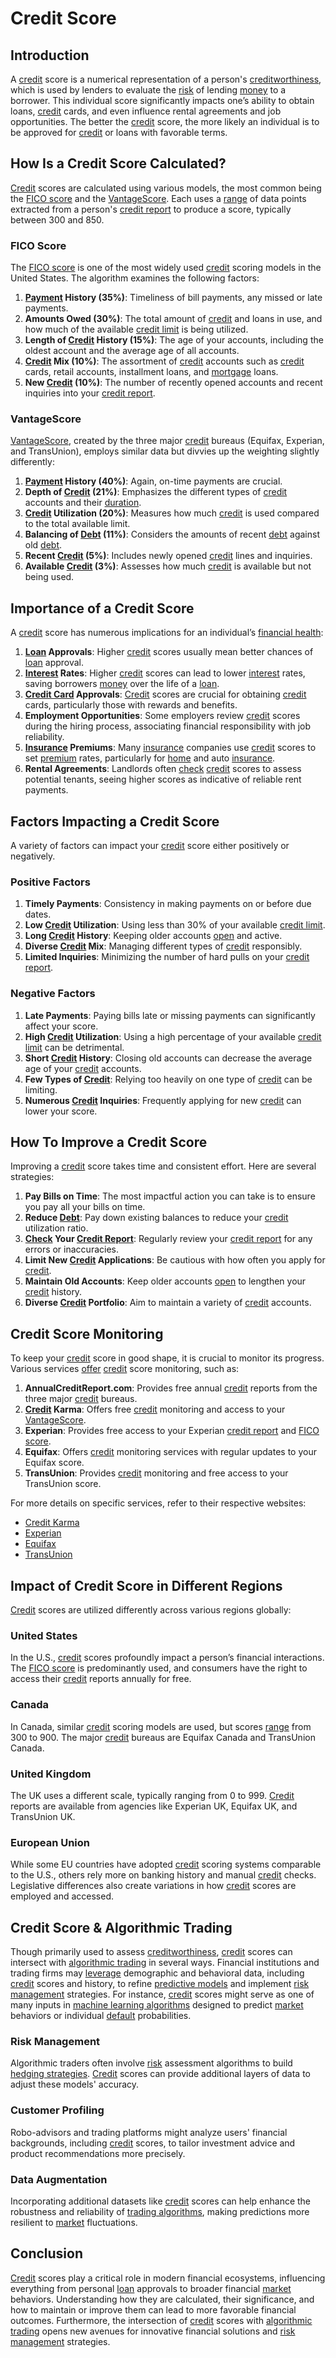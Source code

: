 # Credit Score

## Introduction

A [credit](../c/credit.md) score is a numerical representation of a person's [creditworthiness](../c/creditworthiness.md), which is used by lenders to evaluate the [risk](../r/risk.md) of lending [money](../m/money.md) to a borrower. This individual score significantly impacts one’s ability to obtain loans, [credit](../c/credit.md) cards, and even influence rental agreements and job opportunities. The better the [credit](../c/credit.md) score, the more likely an individual is to be approved for [credit](../c/credit.md) or loans with favorable terms.

## How Is a Credit Score Calculated?

[Credit](../c/credit.md) scores are calculated using various models, the most common being the [FICO score](../f/fico_score.md) and the [VantageScore](../v/vantagescore.md). Each uses a [range](../r/range.md) of data points extracted from a person's [credit report](../c/credit_report.md) to produce a score, typically between 300 and 850.

### FICO Score

The [FICO score](../f/fico_score.md) is one of the most widely used [credit](../c/credit.md) scoring models in the United States. The algorithm examines the following factors:

1. **[Payment](../p/payment.md) History (35%)**: Timeliness of bill payments, any missed or late payments.
2. **Amounts Owed (30%)**: The total amount of [credit](../c/credit.md) and loans in use, and how much of the available [credit limit](../c/credit_limit.md) is being utilized.
3. **Length of [Credit](../c/credit.md) History (15%)**: The age of your accounts, including the oldest account and the average age of all accounts.
4. **[Credit](../c/credit.md) Mix (10%)**: The assortment of [credit](../c/credit.md) accounts such as [credit](../c/credit.md) cards, retail accounts, installment loans, and [mortgage](../m/mortgage.md) loans.
5. **New [Credit](../c/credit.md) (10%)**: The number of recently opened accounts and recent inquiries into your [credit report](../c/credit_report.md).

### VantageScore

[VantageScore](../v/vantagescore.md), created by the three major [credit](../c/credit.md) bureaus (Equifax, Experian, and TransUnion), employs similar data but divvies up the weighting slightly differently:

1. **[Payment](../p/payment.md) History (40%)**: Again, on-time payments are crucial.
2. **Depth of [Credit](../c/credit.md) (21%)**: Emphasizes the different types of [credit](../c/credit.md) accounts and their [duration](../d/duration.md).
3. **[Credit](../c/credit.md) Utilization (20%)**: Measures how much [credit](../c/credit.md) is used compared to the total available limit.
4. **Balancing of [Debt](../d/debt.md) (11%)**: Considers the amounts of recent [debt](../d/debt.md) against old [debt](../d/debt.md).
5. **Recent [Credit](../c/credit.md) (5%)**: Includes newly opened [credit](../c/credit.md) lines and inquiries.
6. **Available [Credit](../c/credit.md) (3%)**: Assesses how much [credit](../c/credit.md) is available but not being used.

## Importance of a Credit Score

A [credit](../c/credit.md) score has numerous implications for an individual’s [financial health](../f/financial_health.md):

1. **[Loan](../l/loan.md) Approvals**: Higher [credit](../c/credit.md) scores usually mean better chances of [loan](../l/loan.md) approval.
2. **[Interest](../i/interest.md) Rates**: Higher [credit](../c/credit.md) scores can lead to lower [interest](../i/interest.md) rates, saving borrowers [money](../m/money.md) over the life of a [loan](../l/loan.md).
3. **[Credit Card](../c/credit_card.md) Approvals**: [Credit](../c/credit.md) scores are crucial for obtaining [credit](../c/credit.md) cards, particularly those with rewards and benefits.
4. **Employment Opportunities**: Some employers review [credit](../c/credit.md) scores during the hiring process, associating financial responsibility with job reliability.
5. **[Insurance](../i/insurance.md) Premiums**: Many [insurance](../i/insurance.md) companies use [credit](../c/credit.md) scores to set [premium](../p/premium.md) rates, particularly for [home](../h/home.md) and auto [insurance](../i/insurance.md).
6. **Rental Agreements**: Landlords often [check](../c/check.md) [credit](../c/credit.md) scores to assess potential tenants, seeing higher scores as indicative of reliable rent payments.

## Factors Impacting a Credit Score

A variety of factors can impact your [credit](../c/credit.md) score either positively or negatively.

### Positive Factors

1. **Timely Payments**: Consistency in making payments on or before due dates.
2. **Low [Credit](../c/credit.md) Utilization**: Using less than 30% of your available [credit limit](../c/credit_limit.md).
3. **Long [Credit](../c/credit.md) History**: Keeping older accounts [open](../o/open.md) and active.
4. **Diverse [Credit](../c/credit.md) Mix**: Managing different types of [credit](../c/credit.md) responsibly.
5. **Limited Inquiries**: Minimizing the number of hard pulls on your [credit report](../c/credit_report.md).

### Negative Factors

1. **Late Payments**: Paying bills late or missing payments can significantly affect your score.
2. **High [Credit](../c/credit.md) Utilization**: Using a high percentage of your available [credit limit](../c/credit_limit.md) can be detrimental.
3. **Short [Credit](../c/credit.md) History**: Closing old accounts can decrease the average age of your [credit](../c/credit.md) accounts.
4. **Few Types of [Credit](../c/credit.md)**: Relying too heavily on one type of [credit](../c/credit.md) can be limiting.
5. **Numerous [Credit](../c/credit.md) Inquiries**: Frequently applying for new [credit](../c/credit.md) can lower your score.

## How To Improve a Credit Score

Improving a [credit](../c/credit.md) score takes time and consistent effort. Here are several strategies:

1. **Pay Bills on Time**: The most impactful action you can take is to ensure you pay all your bills on time.
2. **Reduce [Debt](../d/debt.md)**: Pay down existing balances to reduce your [credit](../c/credit.md) utilization ratio.
3. **[Check](../c/check.md) Your [Credit Report](../c/credit_report.md)**: Regularly review your [credit report](../c/credit_report.md) for any errors or inaccuracies.
4. **Limit New [Credit](../c/credit.md) Applications**: Be cautious with how often you apply for [credit](../c/credit.md).
5. **Maintain Old Accounts**: Keep older accounts [open](../o/open.md) to lengthen your [credit](../c/credit.md) history.
6. **Diverse [Credit](../c/credit.md) Portfolio**: Aim to maintain a variety of [credit](../c/credit.md) accounts.

## Credit Score Monitoring

To keep your [credit](../c/credit.md) score in good shape, it is crucial to monitor its progress. Various services [offer](../o/offer.md) [credit](../c/credit.md) score monitoring, such as:

1. **AnnualCreditReport.com**: Provides free annual [credit](../c/credit.md) reports from the three major [credit](../c/credit.md) bureaus.
2. **[Credit](../c/credit.md) Karma**: Offers free [credit](../c/credit.md) monitoring and access to your [VantageScore](../v/vantagescore.md).
3. **Experian**: Provides free access to your Experian [credit report](../c/credit_report.md) and [FICO score](../f/fico_score.md).
4. **Equifax**: Offers [credit](../c/credit.md) monitoring services with regular updates to your Equifax score.
5. **TransUnion**: Provides [credit](../c/credit.md) monitoring and free access to your TransUnion score.

For more details on specific services, refer to their respective websites:

- [Credit Karma](https://www.creditkarma.com)
- [Experian](https://www.experian.com)
- [Equifax](https://www.equifax.com)
- [TransUnion](https://www.transunion.com)

## Impact of Credit Score in Different Regions

[Credit](../c/credit.md) scores are utilized differently across various regions globally:

### United States

In the U.S., [credit](../c/credit.md) scores profoundly impact a person’s financial interactions. The [FICO score](../f/fico_score.md) is predominantly used, and consumers have the right to access their [credit](../c/credit.md) reports annually for free.

### Canada

In Canada, similar [credit](../c/credit.md) scoring models are used, but scores [range](../r/range.md) from 300 to 900. The major [credit](../c/credit.md) bureaus are Equifax Canada and TransUnion Canada.

### United Kingdom

The UK uses a different scale, typically ranging from 0 to 999. [Credit](../c/credit.md) reports are available from agencies like Experian UK, Equifax UK, and TransUnion UK.

### European Union

While some EU countries have adopted [credit](../c/credit.md) scoring systems comparable to the U.S., others rely more on banking history and manual [credit](../c/credit.md) checks. Legislative differences also create variations in how [credit](../c/credit.md) scores are employed and accessed.

## Credit Score & Algorithmic Trading

Though primarily used to assess [creditworthiness](../c/creditworthiness.md), [credit](../c/credit.md) scores can intersect with [algorithmic trading](../a/accountability.md) in several ways. Financial institutions and trading firms may [leverage](../l/leverage.md) demographic and behavioral data, including [credit](../c/credit.md) scores and history, to refine [predictive models](../p/predictive_models_in_trading.md) and implement [risk management](../r/risk_management.md) strategies. For instance, [credit](../c/credit.md) scores might serve as one of many inputs in [machine learning algorithms](../m/machine_learning_algorithms_in_trading.md) designed to predict [market](../m/market.md) behaviors or individual [default](../d/default.md) probabilities.

### Risk Management

Algorithmic traders often involve [risk](../r/risk.md) assessment algorithms to build [hedging strategies](../h/hedging_strategies.md). [Credit](../c/credit.md) scores can provide additional layers of data to adjust these models' accuracy.

### Customer Profiling

Robo-advisors and trading platforms might analyze users' financial backgrounds, including [credit](../c/credit.md) scores, to tailor investment advice and product recommendations more precisely.

### Data Augmentation 

Incorporating additional datasets like [credit](../c/credit.md) scores can help enhance the robustness and reliability of [trading algorithms](../t/trading_algorithms.md), making predictions more resilient to [market](../m/market.md) fluctuations.

## Conclusion

[Credit](../c/credit.md) scores play a critical role in modern financial ecosystems, influencing everything from personal [loan](../l/loan.md) approvals to broader financial [market](../m/market.md) behaviors. Understanding how they are calculated, their significance, and how to maintain or improve them can lead to more favorable financial outcomes. Furthermore, the intersection of [credit](../c/credit.md) scores with [algorithmic trading](../a/accountability.md) opens new avenues for innovative financial solutions and [risk management](../r/risk_management.md) strategies.